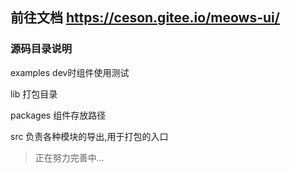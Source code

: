 ## 前往文档 https://ceson.gitee.io/meows-ui/

### 源码目录说明

examples dev时组件使用测试

lib 打包目录

packages 组件存放路径

src 负责各种模块的导出,用于打包的入口

> 正在努力完善中...